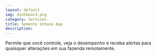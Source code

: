 ```yaml
---
layout: default
img: dashboard.png
category: Services
title: Semente Urbana App
description: 
---
```

Permite que você controle, veja o desempenho e receba alertas para quaisquer alterações em sua fazenda remotamente. 
